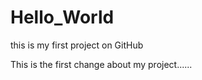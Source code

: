 Hello_World
===========

this is my first project on GitHub

This is the first change about my project......
